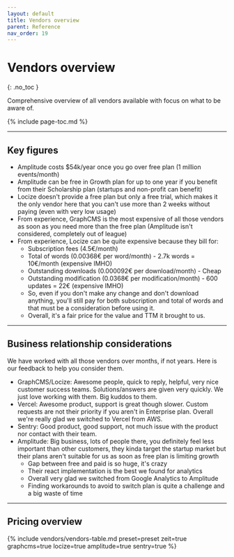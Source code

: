 ```yaml
---
layout: default
title: Vendors overview
parent: Reference
nav_order: 19
---
```


# Vendors overview
{: .no_toc }

<div class="code-example" markdown="1">
Comprehensive overview of all vendors available with focus on what to be aware of.
</div>

{% include page-toc.md %}

---

## Key figures

- Amplitude costs $54k/year once you go over free plan (1 million events/month)
- Amplitude can be free in Growth plan for up to one year if you benefit from their Scholarship plan (startups and non-profit can benefit)
- Locize doesn't provide a free plan but only a free trial, which makes it the only vendor here that you can't use more than 2 weeks without paying (even with very low usage)
- From experience, GraphCMS is the most expensive of all those vendors as soon as you need more than the free plan (Amplitude isn't considered, completely out of league)
- From experience, Locize can be quite expensive because they bill for:
    - Subscription fees (4.5€/month)
    - Total of words (0.00368€ per word/month) - 2.7k words = 10€/month (expensive IMHO)
    - Outstanding downloads (0.000092€ per download/month) - Cheap
    - Outstanding modification (0.0368€ per modification/month) - 600 updates = 22€ (expensive IMHO)
    - So, even if you don't make any change and don't download anything, you'll still pay for both subscription and total of words and that must be a consideration before using it.
    - Overall, it's a fair price for the value and TTM it brought to us.

---

## Business relationship considerations

We have worked with all those vendors over months, if not years. Here is our feedback to help you consider them.
- GraphCMS/Locize: Awesome people, quick to reply, helpful, very nice customer success teams. Solutions/answers are given very quickly. We just love working with them. Big kuddos to them.
- Vercel: Awesome product, support is great though slower. Custom requests are not their priority if you aren't in Enterprise plan. Overall we're really glad we switched to Vercel from AWS.
- Sentry: Good product, good support, not much issue with the product nor contact with their team.
- Amplitude: Big business, lots of people there, you definitely feel less important than other customers, they kinda target the startup market but their plans aren't suitable for us as soon as free plan is limiting growth
    - Gap between free and paid is so huge, it's crazy
    - Their react implementation is the best we found for analytics
    - Overall very glad we switched from Google Analytics to Amplitude
    - Finding workarounds to avoid to switch plan is quite a challenge and a big waste of time

---

## Pricing overview

{% include vendors/vendors-table.md preset=preset zeit=true graphcms=true locize=true amplitude=true sentry=true  %}

